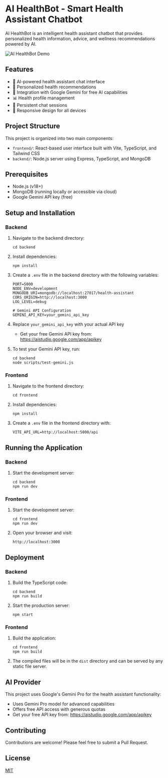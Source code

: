 # AI HealthBot - Smart Health Assistant Chatbot

AI HealthBot is an intelligent health assistant chatbot that provides personalized health information, advice, and wellness recommendations powered by AI.

![AI HealthBot Demo](demo-screenshot.png)

## Features

- 💬 AI-powered health assistant chat interface
- 💊 Personalized health recommendations
- 🧠 Integration with Google Gemini for free AI capabilities
- 📊 Health profile management
- 🔄 Persistent chat sessions
- 📱 Responsive design for all devices

## Project Structure

This project is organized into two main components:

- `frontend/`: React-based user interface built with Vite, TypeScript, and Tailwind CSS
- `backend/`: Node.js server using Express, TypeScript, and MongoDB

## Prerequisites

- Node.js (v18+)
- MongoDB (running locally or accessible via cloud)
- Google Gemini API key (free)

## Setup and Installation

### Backend

1. Navigate to the backend directory:
   ```
   cd backend
   ```

2. Install dependencies:
   ```
   npm install
   ```

3. Create a `.env` file in the backend directory with the following variables:
   ```
   PORT=5000
   NODE_ENV=development
   MONGODB_URI=mongodb://localhost:27017/health-assistant
   CORS_ORIGIN=http://localhost:3000
   LOG_LEVEL=debug
   
   # Gemini API Configuration
   GEMINI_API_KEY=your_gemini_api_key
   ```

4. Replace `your_gemini_api_key` with your actual API key
   - Get your free Gemini API key from: https://aistudio.google.com/app/apikey

5. To test your Gemini API key, run:
   ```
   cd backend
   node scripts/test-gemini.js
   ```

### Frontend

1. Navigate to the frontend directory:
   ```
   cd frontend
   ```

2. Install dependencies:
   ```
   npm install
   ```

3. Create a `.env` file in the frontend directory with:
   ```
   VITE_API_URL=http://localhost:5000/api
   ```

## Running the Application

### Backend

1. Start the development server:
   ```
   cd backend
   npm run dev
   ```

### Frontend

1. Start the development server:
   ```
   cd frontend
   npm run dev
   ```

2. Open your browser and visit:
   ```
   http://localhost:3000
   ```

## Deployment

### Backend

1. Build the TypeScript code:
   ```
   cd backend
   npm run build
   ```

2. Start the production server:
   ```
   npm start
   ```

### Frontend

1. Build the application:
   ```
   cd frontend
   npm run build
   ```

2. The compiled files will be in the `dist` directory and can be served by any static file server.

## AI Provider

This project uses Google's Gemini Pro for the health assistant functionality:

- Uses Gemini Pro model for advanced capabilities
- Offers free API access with generous quotas
- Get your free API key from: https://aistudio.google.com/app/apikey

## Contributing

Contributions are welcome! Please feel free to submit a Pull Request.

## License

[MIT](LICENSE) 